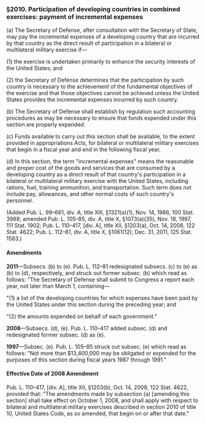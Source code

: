 ### §2010. Participation of developing countries in combined exercises: payment of incremental expenses ###

(a) The Secretary of Defense, after consultation with the Secretary of State, may pay the incremental expenses of a developing country that are incurred by that country as the direct result of participation in a bilateral or multilateral military exercise if—

(1) the exercise is undertaken primarily to enhance the security interests of the United States; and

(2) the Secretary of Defense determines that the participation by such country is necessary to the achievement of the fundamental objectives of the exercise and that those objectives cannot be achieved unless the United States provides the incremental expenses incurred by such country.

(b) The Secretary of Defense shall establish by regulation such accounting procedures as may be necessary to ensure that funds expended under this section are properly expended.

(c) Funds available to carry out this section shall be available, to the extent provided in appropriations Acts, for bilateral or multilateral military exercises that begin in a fiscal year and end in the following fiscal year.

(d) In this section, the term "incremental expenses" means the reasonable and proper cost of the goods and services that are consumed by a developing country as a direct result of that country's participation in a bilateral or multilateral military exercise with the United States, including rations, fuel, training ammunition, and transportation. Such term does not include pay, allowances, and other normal costs of such country's personnel.

(Added Pub. L. 99–661, div. A, title XIII, §1321(a)(1), Nov. 14, 1986, 100 Stat. 3988; amended Pub. L. 105–85, div. A, title X, §1073(a)(35), Nov. 18, 1997, 111 Stat. 1902; Pub. L. 110–417, [div. A], title XII, §1203(a), Oct. 14, 2008, 122 Stat. 4622; Pub. L. 112–81, div. A, title X, §1061(12), Dec. 31, 2011, 125 Stat. 1583.)

#### Amendments ####

**2011**—Subsecs. (b) to (e). Pub. L. 112–81 redesignated subsecs. (c) to (e) as (b) to (d), respectively, and struck out former subsec. (b) which read as follows: "The Secretary of Defense shall submit to Congress a report each year, not later than March 1, containing—

"(1) a list of the developing countries for which expenses have been paid by the United States under this section during the preceding year; and

"(2) the amounts expended on behalf of each government."

**2008**—Subsecs. (d), (e). Pub. L. 110–417 added subsec. (d) and redesignated former subsec. (d) as (e).

**1997**—Subsec. (e). Pub. L. 105–85 struck out subsec. (e) which read as follows: "Not more than $13,400,000 may be obligated or expended for the purposes of this section during fiscal years 1987 through 1991."

#### Effective Date of 2008 Amendment ####

Pub. L. 110–417, [div. A], title XII, §1203(b), Oct. 14, 2008, 122 Stat. 4622, provided that: "The amendments made by subsection (a) [amending this section] shall take effect on October 1, 2008, and shall apply with respect to bilateral and multilateral military exercises described in section 2010 of title 10, United States Code, as so amended, that begin on or after that date."